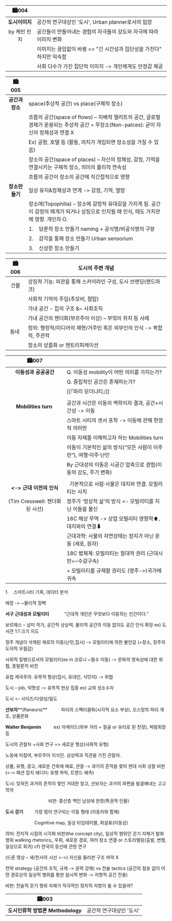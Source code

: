 | 🏙004| |
| :---: | - |
|**도시이미지**|공간적 연구대상인 '도시', Urban planner로서의 입장
|by 케빈 린치|공간들이 만들어내는 경험의 자극들의 강도와 자극에 따라 이미지 변화
||이미지는 끊임없이 바뀜 == "긴 시간성과 집단성을 가진다" 하지만 익숙함
|| 사회 다수가 가진 집단적 이미지 -> 개인에게도 안정감 제공




| 🏙005| |
| :---: | - |
|**공간과 장소**|space(추상적 공간) vs place(구체적 장소)|
||흐름의 공간(space of flows) – 지배적 엘리트의 공간, 글로벌 경제가 운용되는 추상적 공간 = 무장소(Non-palces): 굳이 자신의 정체성과 연결 X
||Ex) 공항, 호텔 등 (활동, 의지가 개입되면 장소성을 가질 수 있음)
||장소의 공간(space of places) – 자신의 정체성, 감정, 기억을 연결시키는 구체적 장소, 의미의 물리적 연속성
||흐름의 공간이 장소의 공간에 직간접적으로 영향
|**장소만들기**|일상 유지&정체성과 연계 -> 감정, 기억, 열망
||장소애(Topophilia) – 장소에 감정적 유대감을 가지게 됨. 공간이 감정의 매개가 되거나 상징으로 인지될 때 인식, 태도 가치관에 영향. 개인차 O.
||1.    담론적 장소 만들기 naming + 공식명/비공식명의 구분
||2.    감각을 통해 장소 만들기 Urban sensorium
||3.    신성한 장소 만들기

| 🏙006|**도시의 주변 개념** |
| :---: | - |
|건물|상징적 기능: 외관을 통해 스카이라인 구성, 도시 브랜딩(랜드마크)
||사회적 기억의 주입(추모비, 첨탑)
||​가내 공간 - 집의 구조 &~ 사회조직
||가내 공간의 젠더화(부르주아 이상) – 부엌의 위치 등 사례
|동네 |정의: 행정적/미디어의 재현/거주민 혹은 외부인의 인식 -> 복합적, 주관적
||장소의 상품화 or 젠트리피케이션

| 🏙007| |
| :---: | - |
|**이동성과 공공공간**|Q. 이동성 mobility이 어떤 의미를 가지는가?
||Q. 중립적인 공간은 존재하는가?
||[[『파리 모더니티』]]
|||
|**Mobilities turn**  |공간과 시간은 이동의 맥락이자 결과, 공간+시간성 -> 이동
||스마트 시티의 센서 포착 -> 이동에 관해 한정적 의미만
||이동 자체를 이해하고자 하는 Mobilities turn
||이동이 기본적인 삶의 방식(“모든 사람이 이주민”), 여행·이주·난민
||By 근대성의 이동은 시공간 압축으로 경험(이동의 강도, 주기 변화)
|||
|**<-> 근대 이전의 인식**|  기본적으로 사람·사물은 대지와 연결. 모빌리티는 사치
|(Tim Cresswell: 젠더화된 시선)|정주가 ‘정상적 삶’의 방식 <- 모빌리티를 지닌 이들을 불신
||16C 해상 무역 -> 상업 모빌리티 영향력⬆, 대지와의 연결⬇
||근대과학: 사물의 자연상태는 정지가 아닌 운동 (세포, 원자)
||18C 법체계: 모빌리티는 절대적 권리 (근대시민=~수감구속)
||+ 모빌리티를 규제할 권리도 (영주->)국가에 귀속


1.    
스마트시티 기획, 데이터 분석

매장 -> ~물리적 장벽



**서구** **근대성과** **모빌리티**            “근대적 개인은 무엇보다 이동하는 인간이다.”

보르헤스 – 남미 작가, 공간적 상상력, 물리적 공간의 이동 없이도 공간 인식 확장 ex) 도서관 1:1 크기 지도

정주 개념이 삭제된 채로의 이동(난민,집시) -> 모빌리티에 의한 불안감 (+장소, 정주의 도덕적 우월감)

사회적 질병으로서의 모빌리티(ex in 코로나 ~필수 이동) -> 문화의 영속성에 대한 위협, 종말론적 비전

유럽 제국주의: 유목적 형상(집시, 유대인, 식민지) -> 위협

도시 – job, 익명성 -> 유목적 현상 집중 ex) 교외 성소수자

도시 <- 사이즈/다양성/밀도

**산보자****(flaneurs)**           파리의 스펙터클화(시각적 요소 부상), 오스망의 파리 개조, 상품문화

**Walter Benjamin**          ex) 아케이드(외부 거리 + 철골 or 유리로 된 천장), 박람회장 등

도시의 관찰자 +사회 연구 => 새로운 형상(사회적 유형)

노동에 미참여, 부르주아 지식인. 상상력과 직관을 가진 관찰자.

상품, 유행, 광고, 새로운 건축에 매료, 관찰 -> 과거의 흔적을 찾아 현대 사회 성찰 비판 (<-> 패션 잡지 에디터: 유행 파악, 트렌드 예측)

도시: 잊혀진 과거의 흔적이 쌓인 거대한 창고, 산보자는 과거의 파편을 발굴해내는 고고학자

                                  비판: 중산층 백인 남성에 한정(특권적 인물)

**도시** **걷기**         가장 많이 연구되는 이동 형태 (자동차와 함께)

                       Cognitive map, 일상 타임테이블, 화살표(이동성)

의미: 전지적 시점의 시각화 비판(the concept city), 일상적 행위인 걷기 자체가 발화 행위 walking rhetorics_ 우회, 새로운 경로, 여러 장소 연결 or 스토리텔링(출발, 변형, 일상으로 회귀) cf) 한국의 등산에 관한 연구

(드론 영상 – 새/천사의 시선 <->) 자신을 둘러싼 구조 파악 X

전략 strategy (공간의 조직, 규제 -> 권력 강제) vs 전술 tactics (공간의 점유 없이 어떤 경로상의 일상적 행위를 통한 일시적 변화 -> 저항적 공간 전용)

비판: 전술적 걷기 행위 자체가 적극적인 정치적 저항이 될 수 있을까?




| 🏙003| |
| :---: | - |
|**도시인류학 방법론 Methodology**|공간적 연구대상인 '도시'

